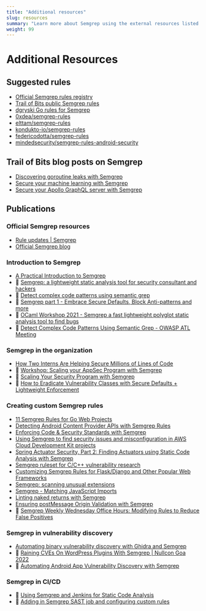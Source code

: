 ```yaml
---
title: "Additional resources"
slug: resources
summary: "Learn more about Semgrep using the external resources listed on this page."
weight: 99
---
```


# Additional Resources

## Suggested rules

- [Official Semgrep rules registry](https://semgrep.dev/explore)
- [Trail of Bits public Semgrep rules](https://github.com/trailofbits/semgrep-rules)
- [dgryski Go rules for Semgrep](https://github.com/dgryski/semgrep-go)
- [0xdea/semgrep-rules](https://github.com/0xdea/semgrep-rules)
- [elttam/semgrep-rules](https://github.com/iosifache/semgrep-rules-manager)
- [kondukto-io/semgrep-rules](https://github.com/kondukto-io/semgrep-rules)
- [federicodotta/semgrep-rules](https://github.com/federicodotta/semgrep-rules)
- [mindedsecurity/semgrep-rules-android-security](https://github.com/mindedsecurity/semgrep-rules-android-security)

## Trail of Bits blog posts on Semgrep

- [Discovering goroutine leaks with Semgrep](https://blog.trailofbits.com/2021/11/08/discovering-goroutine-leaks-with-semgrep/)
- [Secure your machine learning with Semgrep](https://blog.trailofbits.com/2022/10/03/semgrep-maching-learning-static-analysis/)
- [Secure your Apollo GraphQL server with Semgrep](https://blog.trailofbits.com/2023/08/29/secure-your-apollo-graphql-server-with-semgrep/)

## Publications

### Official Semgrep resources

- [Rule updates | Semgrep](https://semgrep.dev/docs/release-notes/rule-updates/)
- [Official Semgrep blog](https://semgrep.dev/blog/)

### Introduction to Semgrep

- [A Practical Introduction to Semgrep](https://bernardoamc.com/semgrep-introduction/)
- :cinema: [Semgrep: a lightweight static analysis tool for security consultant and hackers](https://www.youtube.com/watch?v=O5mh8j7-An8)
- :cinema: [Detect complex code patterns using semantic grep](https://www.youtube.com/watch?v=IFRp2Y3cqOw)
- :cinema: [Semgrep part 1 - Embrace Secure Defaults, Block Anti-patterns and more](https://www.youtube.com/watch?v=EIjoqwT53E4)
- :cinema: [OCaml Workshop 2021 - Semgrep a fast lightweight polyglot static analysis tool to find bugs](https://www.youtube.com/watch?v=q7kuvyAOk78)
- :cinema: [Detect Complex Code Patterns Using Semantic Grep - OWASP ATL Meeting](https://www.youtube.com/watch?v=khDPovU4YAU)

### Semgrep in the organization

- [How Two Interns Are Helping Secure Millions of Lines of Code](https://slack.engineering/how-two-interns-are-helping-secure-millions-of-lines-of-code/)
- :cinema: [Workshop: Scaling your AppSec Program with Semgrep](https://www.youtube.com/watch?v=DfU1SFfNrU0)
- :cinema: [Scaling Your Security Program with Semgrep](https://www.youtube.com/watch?v=kb8oo7Wyk84)
- :cinema: [How to Eradicate Vulnerability Classes with Secure Defaults + Lightweight Enforcement](https://www.youtube.com/watch?v=aFuvZw250_g)

### Creating custom Semgrep rules

- [11 Semgrep Rules for Go Web Projects](https://web.archive.org/web/20231201073324/https://universalglue.dev/posts/semgrep-rules-for-go-web-projects/)
- [Detecting Android Content Provider APIs with Semgrep Rules](https://shivasurya.me/security/android/android-security/2022/11/28/android-content-provider-semgrep-detection.html)
- [Enforcing Code & Security Standards with Semgrep](https://owasp.org/www-chapter-newcastle-uk/presentations/2021-02-23-semgrep.pdf)
- [Using Semgrep to find security issues and misconfiguration in AWS Cloud Development Kit projects](https://blog.aquia.io/blog/2022-02-18-semgrep-cdk/)
- [Spring Actuator Security, Part 2: Finding Actuators using Static Code Analysis with Semgrep](https://blog.maass.xyz/spring-actuator-security-part-2-finding-actuators-using-static-code-analysis-with-semgrep)
- [Semgrep ruleset for C/C++ vulnerability research](https://security.humanativaspa.it/semgrep-ruleset-for-c-c-vulnerability-research/)
- [Customizing Semgrep Rules for Flask/Django and Other Popular Web Frameworks](https://blog.includesecurity.com/2021/07/customizing-semgrep-rules-for-flask-django/)
- [Semgrep: scanning unusual extensions](https://blog.anantshri.info/semgrep-scanning-unusuals-extensions/)
- [Semgrep - Matching JavaScript Imports](https://www.ayrx.me/semgrep-javascript-imports/)
- [Linting naked returns with Semgrep](https://jemtucker.com/blog/linting-naked-returns-with-semgrep)
- [Ensuring postMessage Origin Validation with Semgrep](https://bernardoamc.com/semgrep-post-message/)
- :cinema: [Semgrep Weekly Wednesday Office Hours: Modifying Rules to Reduce False Positives](https://www.youtube.com/watch?v=VSL44ZZ7EvY)

### Semgrep in vulnerability discovery

- [Automating binary vulnerability discovery with Ghidra and Semgrep](https://security.humanativaspa.it/automating-binary-vulnerability-discovery-with-ghidra-and-semgrep/)
- :cinema: [Raining CVEs On WordPress Plugins With Semgrep | Nullcon Goa 2022](https://www.youtube.com/watch?v=RvKLn2ofMAo)
- :cinema: [Automating Android App Vulnerability Discovery with Semgrep](https://www.youtube.com/watch?v=7ArHXmMITb0)

### Semgrep in CI/CD

- :cinema: [Using Semgrep and Jenkins for Static Code Analysis](https://www.youtube.com/watch?v=X7_jiKsLkHs)
- :cinema: [Adding in Semgrep SAST job and configuring custom rules](https://www.youtube.com/watch?v=Ip6knn_8NDw)
